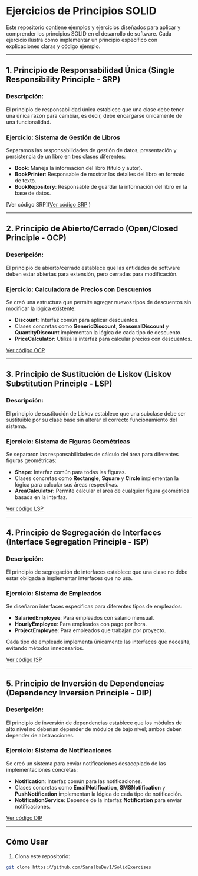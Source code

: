 # Ejercicios de Principios SOLID

Este repositorio contiene ejemplos y ejercicios diseñados para aplicar y comprender los principios SOLID en el desarrollo de software. Cada ejercicio ilustra cómo implementar un principio específico con explicaciones claras y código ejemplo.

---

## 1. Principio de Responsabilidad Única (Single Responsibility Principle - SRP)

### Descripción:
El principio de responsabilidad única establece que una clase debe tener una única razón para cambiar, es decir, debe encargarse únicamente de una funcionalidad.

### Ejercicio: Sistema de Gestión de Libros
Separamos las responsabilidades de gestión de datos, presentación y persistencia de un libro en tres clases diferentes:

- **Book**: Maneja la información del libro (título y autor).
- **BookPrinter**: Responsable de mostrar los detalles del libro en formato de texto.
- **BookRepository**: Responsable de guardar la información del libro en la base de datos.

[Ver código SRP]([Ver código SRP](https://github.com/SanalbuDev1/SolidExercises/blob/main/src/main/java/solid/examples/java/solid/java/badexercises/goodexercises/SingleResponsability.java)
)

---

## 2. Principio de Abierto/Cerrado (Open/Closed Principle - OCP)

### Descripción:
El principio de abierto/cerrado establece que las entidades de software deben estar abiertas para extensión, pero cerradas para modificación.

### Ejercicio: Calculadora de Precios con Descuentos
Se creó una estructura que permite agregar nuevos tipos de descuentos sin modificar la lógica existente:

- **Discount**: Interfaz común para aplicar descuentos.
- Clases concretas como **GenericDiscount**, **SeasonalDiscount** y **QuantityDiscount** implementan la lógica de cada tipo de descuento.
- **PriceCalculator**: Utiliza la interfaz para calcular precios con descuentos.

[Ver código OCP](https://github.com/SanalbuDev1/SolidExercises/blob/main/src/main/java/solid/examples/java/solid/java/badexercises/goodexercises/OpenClosed.java)

---

## 3. Principio de Sustitución de Liskov (Liskov Substitution Principle - LSP)

### Descripción:
El principio de sustitución de Liskov establece que una subclase debe ser sustituible por su clase base sin alterar el correcto funcionamiento del sistema.

### Ejercicio: Sistema de Figuras Geométricas
Se separaron las responsabilidades de cálculo del área para diferentes figuras geométricas:

- **Shape**: Interfaz común para todas las figuras.
- Clases concretas como **Rectangle**, **Square** y **Circle** implementan la lógica para calcular sus áreas respectivas.
- **AreaCalculator**: Permite calcular el área de cualquier figura geométrica basada en la interfaz.

[Ver código LSP](https://github.com/SanalbuDev1/SolidExercises/blob/main/src/main/java/solid/examples/java/solid/java/badexercises/goodexercises/SustitutionLiskov.java)

---

## 4. Principio de Segregación de Interfaces (Interface Segregation Principle - ISP)

### Descripción:
El principio de segregación de interfaces establece que una clase no debe estar obligada a implementar interfaces que no usa.

### Ejercicio: Sistema de Empleados
Se diseñaron interfaces específicas para diferentes tipos de empleados:

- **SalariedEmployee**: Para empleados con salario mensual.
- **HourlyEmployee**: Para empleados con pago por hora.
- **ProjectEmployee**: Para empleados que trabajan por proyecto.

Cada tipo de empleado implementa únicamente las interfaces que necesita, evitando métodos innecesarios.

[Ver código ISP](https://github.com/SanalbuDev1/SolidExercises/blob/main/src/main/java/solid/examples/java/solid/java/badexercises/goodexercises/InterfaceSegregation.java)

---

## 5. Principio de Inversión de Dependencias (Dependency Inversion Principle - DIP)

### Descripción:
El principio de inversión de dependencias establece que los módulos de alto nivel no deberían depender de módulos de bajo nivel; ambos deben depender de abstracciones.

### Ejercicio: Sistema de Notificaciones
Se creó un sistema para enviar notificaciones desacoplado de las implementaciones concretas:

- **Notification**: Interfaz común para las notificaciones.
- Clases concretas como **EmailNotification**, **SMSNotification** y **PushNotification** implementan la lógica de cada tipo de notificación.
- **NotificationService**: Depende de la interfaz **Notification** para enviar notificaciones.

[Ver código DIP](https://github.com/SanalbuDev1/SolidExercises/blob/main/src/main/java/solid/examples/java/solid/java/badexercises/goodexercises/DependencyInversion.java)

---

## Cómo Usar

1. Clona este repositorio:
```bash
git clone https://github.com/SanalbuDev1/SolidExercises
